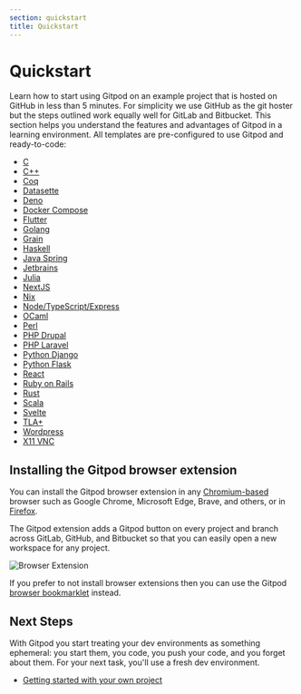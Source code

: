 ```yaml
---
section: quickstart
title: Quickstart
---
```


<script context="module">
  export const prerender = true;
</script>

# Quickstart

Learn how to start using Gitpod on an example project that is hosted on GitHub in less than 5 minutes. For simplicity we use GitHub as the git hoster but the steps outlined work equally well for GitLab and Bitbucket. This section helps you understand the features and advantages of Gitpod in a learning environment. All templates are pre-configured to use Gitpod and ready-to-code:

- [C](/docs/quickstart/c)
- [C++](/docs/quickstart/cpp)
- [Coq](/docs/quickstart/coq)
- [Datasette](/docs/quickstart/datasette)
- [Deno](/docs/quickstart/deno)
- [Docker Compose](/docs/quickstart/docker-compose)
- [Flutter](/docs/quickstart/flutter)
- [Golang](/docs/quickstart/go)
- [Grain](/docs/quickstart/grain)
- [Haskell](/docs/quickstart/haskell)
- [Java Spring](/docs/quickstart/java)
- [Jetbrains](/docs/integrations/jetbrains)
- [Julia](/docs/quickstart/julia)
- [NextJS](/docs/quickstart/nextjs)
- [Nix](/docs/quickstart/nix)
- [Node/TypeScript/Express](/docs/quickstart/typescript)
- [OCaml](/docs/quickstart/ocaml)
- [Perl](/docs/quickstart/perl)
- [PHP Drupal](/docs/quickstart/drupal)
- [PHP Laravel](/docs/quickstart/laravel)
- [Python Django](/docs/quickstart/python)
- [Python Flask](/docs/quickstart/flask)
- [React](/docs/quickstart/react)
- [Ruby on Rails](/docs/quickstart/ruby-on-rails)
- [Rust](/docs/quickstart/rust)
- [Scala](/docs/quickstart/scala)
- [Svelte](/docs/quickstart/svelte)
- [TLA+](/docs/quickstart/tlaplus)
- [Wordpress](/docs/quickstart/wordpress)
- [X11 VNC](/docs/quickstart/x11-vnc)

## Installing the Gitpod browser extension

You can install the Gitpod browser extension in any [Chromium-based](https://chrome.google.com/webstore/detail/gitpod-online-ide/dodmmooeoklaejobgleioelladacbeki) browser such as Google Chrome, Microsoft Edge, Brave, and others, or in [Firefox](https://addons.mozilla.org/firefox/addon/gitpod/).

The Gitpod extension adds a Gitpod button on every project and branch across GitLab, GitHub, and Bitbucket so that you can easily open a new workspace for any project.

![Browser Extension](../../../static/images/docs/browser-extension-lense.png)

If you prefer to not install browser extensions then you can use the Gitpod [browser bookmarklet](/docs/browser-bookmarklet) instead.

## Next Steps

With Gitpod you start treating your dev environments as something ephemeral: you start them, you code, you push your code, and you forget about them. For your next task, you'll use a fresh dev environment.

- [Getting started with your own project](/docs/getting-started)
